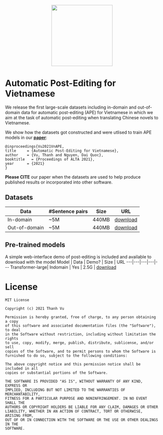 <p align="center">
	<img src="https://github.com/tienthanhdhcn/VnAPE/blob/main/VnAPE.png" width="200">
</p>

# Automatic Post-Editing for Vietnamese
We release the first large-scale datasets including in-domain and out-of-domain data for automatic post-editing (APE) for Vietnamese in which we aim at the task of automatic post-editing when translating Chinese novels to Vietnamese.

We show how the datasets got constructed and were utlised to train APE models in our **[paper](https://arxiv.org/abs/2104.12128)**:

    @inproceedings{Vu2021VnAPE,
    title     = {Automatic Post-Editing for Vietnamese},
    author    = {Vu, Thanh and Nguyen, Dai Quoc},
    booktitle   = {Proceedings of ALTA 2021},
    year      = {2021}
    }

**Please CITE** our paper when the datasets are used to help produce published results or incorporated into other software.

## Datasets

Data | #Sentence pairs | Size | URL
---|---|---|---
In-domain | ~5M | 440MB | [download](https://drive.google.com/file/d/1rLdjJxysU19IVRyQ2Xlfwd6nOGhN9ATV/view?usp=sharing)
Out-of-domain | ~5M | 440MB | [download](https://drive.google.com/file/d/1wABbghhbiXv_TgTLfhrXVpLfCf-GTk-9/view?usp=sharing)

## Pre-trained models

A simple web-interface demo of post-editing is included and available to download with the model
Model | Data | Demo? | Size | URL 
---|---|---|---|---
Transformer-large| Indomain | Yes | 2.5G | [download](https://drive.google.com/file/d/15AAGfaKMFZIB1q3cUihtfarG5lPGwfIy/view?usp=sharing)


# License
    
    MIT License

    Copyright (c) 2021 Thanh Vu

    Permission is hereby granted, free of charge, to any person obtaining a copy
    of this software and associated documentation files (the "Software"), to deal
    in the Software without restriction, including without limitation the rights
    to use, copy, modify, merge, publish, distribute, sublicense, and/or sell
    copies of the Software, and to permit persons to whom the Software is
    furnished to do so, subject to the following conditions:

    The above copyright notice and this permission notice shall be included in all
    copies or substantial portions of the Software.

    THE SOFTWARE IS PROVIDED "AS IS", WITHOUT WARRANTY OF ANY KIND, EXPRESS OR
    IMPLIED, INCLUDING BUT NOT LIMITED TO THE WARRANTIES OF MERCHANTABILITY,
    FITNESS FOR A PARTICULAR PURPOSE AND NONINFRINGEMENT. IN NO EVENT SHALL THE
    AUTHORS OR COPYRIGHT HOLDERS BE LIABLE FOR ANY CLAIM, DAMAGES OR OTHER
    LIABILITY, WHETHER IN AN ACTION OF CONTRACT, TORT OR OTHERWISE, ARISING FROM,
    OUT OF OR IN CONNECTION WITH THE SOFTWARE OR THE USE OR OTHER DEALINGS IN THE
    SOFTWARE.
